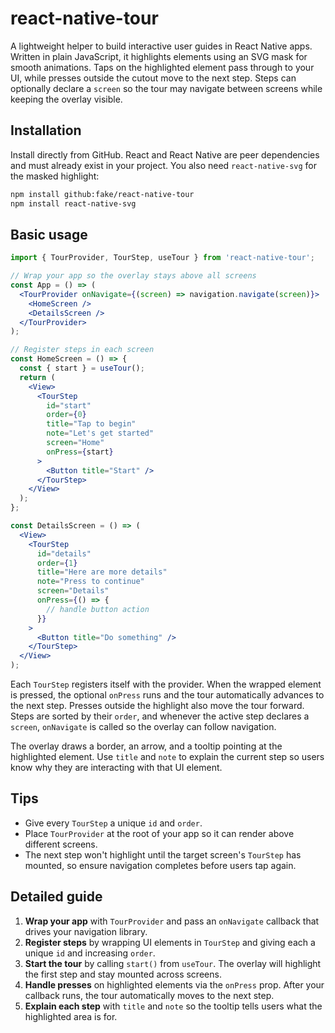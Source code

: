 # react-native-tour

A lightweight helper to build interactive user guides in React Native apps. Written in
plain JavaScript, it highlights elements using an SVG mask for smooth animations. Taps on the
highlighted element pass through to your UI, while presses outside the cutout move to the next step.
Steps can optionally declare a `screen` so the tour may navigate between screens while keeping the
overlay visible.

## Installation

Install directly from GitHub. React and React Native are peer dependencies and
must already exist in your project. You also need `react-native-svg` for the
masked highlight:

```bash
npm install github:fake/react-native-tour
npm install react-native-svg
```

## Basic usage

```jsx
import { TourProvider, TourStep, useTour } from 'react-native-tour';

// Wrap your app so the overlay stays above all screens
const App = () => (
  <TourProvider onNavigate={(screen) => navigation.navigate(screen)}>
    <HomeScreen />
    <DetailsScreen />
  </TourProvider>
);

// Register steps in each screen
const HomeScreen = () => {
  const { start } = useTour();
  return (
    <View>
      <TourStep
        id="start"
        order={0}
        title="Tap to begin"
        note="Let's get started"
        screen="Home"
        onPress={start}
      >
        <Button title="Start" />
      </TourStep>
    </View>
  );
};

const DetailsScreen = () => (
  <View>
    <TourStep
      id="details"
      order={1}
      title="Here are more details"
      note="Press to continue"
      screen="Details"
      onPress={() => {
        // handle button action
      }}
    >
      <Button title="Do something" />
    </TourStep>
  </View>
);
```

Each `TourStep` registers itself with the provider. When the wrapped element is
pressed, the optional `onPress` runs and the tour automatically advances to the
next step. Presses outside the highlight also move the tour forward. Steps are
sorted by their `order`, and whenever the active step declares a `screen`,
`onNavigate` is called so the overlay can follow navigation.

The overlay draws a border, an arrow, and a tooltip pointing at the highlighted
element. Use `title` and `note` to explain the current step so users know why
they are interacting with that UI element.

## Tips

- Give every `TourStep` a unique `id` and `order`.
- Place `TourProvider` at the root of your app so it can render above different
  screens.
- The next step won't highlight until the target screen's `TourStep` has
  mounted, so ensure navigation completes before users tap again.

## Detailed guide

1. **Wrap your app** with `TourProvider` and pass an `onNavigate` callback that
   drives your navigation library.
2. **Register steps** by wrapping UI elements in `TourStep` and giving each a
   unique `id` and increasing `order`.
3. **Start the tour** by calling `start()` from `useTour`. The overlay will
   highlight the first step and stay mounted across screens.
4. **Handle presses** on highlighted elements via the `onPress` prop. After your
   callback runs, the tour automatically moves to the next step.
5. **Explain each step** with `title` and `note` so the tooltip tells users what
   the highlighted area is for.

